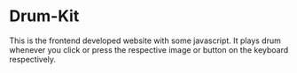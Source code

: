 # Drum-Kit
This is the frontend developed website with some javascript. It plays drum whenever you click or press the respective image or button on the keyboard respectively.
